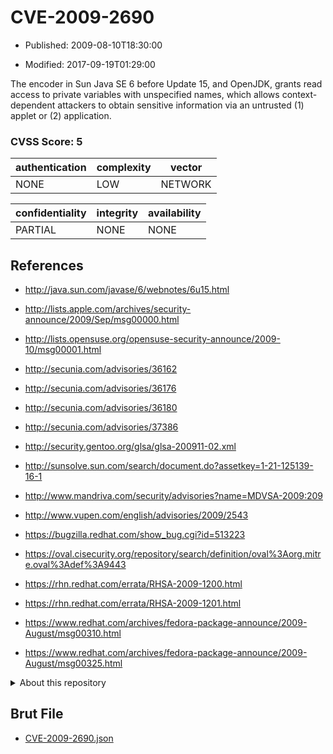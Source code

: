 # CVE-2009-2690

- Published: 2009-08-10T18:30:00

- Modified: 2017-09-19T01:29:00

The encoder in Sun Java SE 6 before Update 15, and OpenJDK, grants read access to private variables with unspecified names, which allows context-dependent attackers to obtain sensitive information via an untrusted (1) applet or (2) application.

### CVSS Score: **5**

| authentication | complexity | vector |
| --- | --- | --- |
| NONE | LOW | NETWORK |

| confidentiality | integrity | availability |
| --- | --- | --- |
| PARTIAL | NONE | NONE |

## References

* http://java.sun.com/javase/6/webnotes/6u15.html

* http://lists.apple.com/archives/security-announce/2009/Sep/msg00000.html

* http://lists.opensuse.org/opensuse-security-announce/2009-10/msg00001.html

* http://secunia.com/advisories/36162

* http://secunia.com/advisories/36176

* http://secunia.com/advisories/36180

* http://secunia.com/advisories/37386

* http://security.gentoo.org/glsa/glsa-200911-02.xml

* http://sunsolve.sun.com/search/document.do?assetkey=1-21-125139-16-1

* http://www.mandriva.com/security/advisories?name=MDVSA-2009:209

* http://www.vupen.com/english/advisories/2009/2543

* https://bugzilla.redhat.com/show_bug.cgi?id=513223

* https://oval.cisecurity.org/repository/search/definition/oval%3Aorg.mitre.oval%3Adef%3A9443

* https://rhn.redhat.com/errata/RHSA-2009-1200.html

* https://rhn.redhat.com/errata/RHSA-2009-1201.html

* https://www.redhat.com/archives/fedora-package-announce/2009-August/msg00310.html

* https://www.redhat.com/archives/fedora-package-announce/2009-August/msg00325.html

<details>
<summary>About this repository</summary> 

  This repository is part of the project [Live Hack CVE](https://github.com/Live-Hack-CVE). Main website can be found [www.live-hack.org](https://www.live-hack.org) 
  
  Made by [Sn0wAlice](https://github.com/Sn0wAlice) for the people that care about security and need to have a feed of the latest CVEs. Hope you enjoy it, don't forget to star the repo and follow me on [Twitter](https://twitter.com/Sn0wAlice) and [Github](https://github.com/Sn0wAlice). And that is my [personnal website](https://www.alice-snow.me/)

  - [Home Page](https://github.com/Live-Hack-CVE)
  - [Framework](https://github.com/Live-Hack-CVE/cve-framework)
  - [CVE database](https://github.com/Live-Hack-CVE/full_database)
  - [Changelog](https://github.com/Live-Hack-CVE/Changelog)
</details>

## Brut File

* [CVE-2009-2690.json](https://raw.githubusercontent.com/Live-Hack-CVE/full_database/main/cves/2009/CVE-2009-2690.json)


